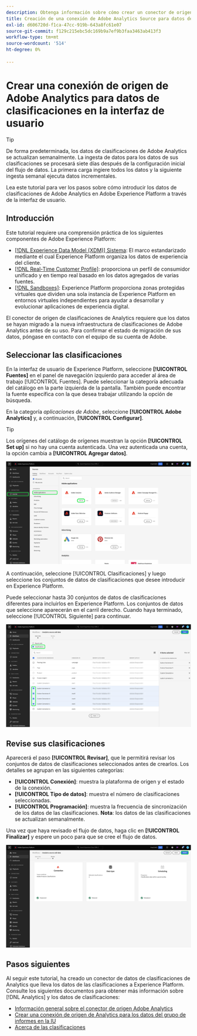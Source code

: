 ```yaml
---
description: Obtenga información sobre cómo crear un conector de origen de Adobe Analytics en la interfaz de usuario para introducir datos de clasificaciones en Adobe Experience Platform.
title: Creación de una conexión de Adobe Analytics Source para datos de clasificaciones en la IU
exl-id: d606720d-f1ca-47cc-919b-643a8fc61e07
source-git-commit: f129c215ebc5dc169b9a7ef9b3faa3463ab413f3
workflow-type: tm+mt
source-wordcount: '514'
ht-degree: 0%

---
```


# Crear una conexión de origen de Adobe Analytics para datos de clasificaciones en la interfaz de usuario

>[!TIP]
>
>De forma predeterminada, los datos de clasificaciones de Adobe Analytics se actualizan semanalmente. La ingesta de datos para los datos de sus clasificaciones se procesará siete días después de la configuración inicial del flujo de datos. La primera carga ingiere todos los datos y la siguiente ingesta semanal ejecuta datos incrementales.

Lea este tutorial para ver los pasos sobre cómo introducir los datos de clasificaciones de Adobe Analytics en Adobe Experience Platform a través de la interfaz de usuario.

## Introducción 

Este tutorial requiere una comprensión práctica de los siguientes componentes de Adobe Experience Platform:

* [[!DNL Experience Data Model (XDM)] Sistema](../../../../../xdm/home.md): El marco estandarizado mediante el cual Experience Platform organiza los datos de experiencia del cliente.
* [[!DNL Real-Time Customer Profile]](../../../../../profile/home.md): proporciona un perfil de consumidor unificado y en tiempo real basado en los datos agregados de varias fuentes.
* [[!DNL Sandboxes]](../../../../../sandboxes/home.md): Experience Platform proporciona zonas protegidas virtuales que dividen una sola instancia de Experience Platform en entornos virtuales independientes para ayudar a desarrollar y evolucionar aplicaciones de experiencia digital.

El conector de origen de clasificaciones de Analytics requiere que los datos se hayan migrado a la nueva infraestructura de clasificaciones de Adobe Analytics antes de su uso. Para confirmar el estado de migración de sus datos, póngase en contacto con el equipo de su cuenta de Adobe.

## Seleccionar las clasificaciones

En la interfaz de usuario de Experience Platform, seleccione **[!UICONTROL Fuentes]** en el panel de navegación izquierdo para acceder al área de trabajo [!UICONTROL Fuentes]. Puede seleccionar la categoría adecuada del catálogo en la parte izquierda de la pantalla. También puede encontrar la fuente específica con la que desea trabajar utilizando la opción de búsqueda.

En la categoría *aplicaciones de Adobe*, seleccione **[!UICONTROL Adobe Analytics]** y, a continuación, **[!UICONTROL Configurar]**.

>[!TIP]
>
>Los orígenes del catálogo de orígenes muestran la opción **[!UICONTROL Set up]** si no hay una cuenta autenticada. Una vez autenticada una cuenta, la opción cambia a **[!UICONTROL Agregar datos]**.

![Catálogo de orígenes en la interfaz de usuario de Experience Platform con el origen de Adobe Analytics seleccionado.](../../../../images/tutorials/create/classifications/catalog.png)

A continuación, seleccione [!UICONTROL Clasificaciones] y luego seleccione los conjuntos de datos de clasificaciones que desee introducir en Experience Platform.

Puede seleccionar hasta 30 conjuntos de datos de clasificaciones diferentes para incluirlos en Experience Platform. Los conjuntos de datos que seleccione aparecerán en el carril derecho. Cuando haya terminado, seleccione [!UICONTROL Siguiente] para continuar.

![La página de clasificaciones con varios conjuntos de datos de clasificaciones seleccionados.](../../../../images/tutorials/create/classifications/select.png)

## Revise sus clasificaciones

Aparecerá el paso **[!UICONTROL Revisar]**, que le permitirá revisar los conjuntos de datos de clasificaciones seleccionados antes de crearlos. Los detalles se agrupan en las siguientes categorías:

* **[!UICONTROL Conexión]**: muestra la plataforma de origen y el estado de la conexión.
* **[!UICONTROL Tipo de datos]**: muestra el número de clasificaciones seleccionadas.
* **[!UICONTROL Programación]**: muestra la frecuencia de sincronización de los datos de las clasificaciones. **Nota**: los datos de las clasificaciones se actualizan semanalmente.

Una vez que haya revisado el flujo de datos, haga clic en **[!UICONTROL Finalizar]** y espere un poco para que se cree el flujo de datos.

![Página de revisión de datos de clasificaciones de Adobe Analytics.](../../../../images/tutorials/create/classifications/review.png)

## Pasos siguientes

Al seguir este tutorial, ha creado un conector de datos de clasificaciones de Analytics que lleva los datos de las clasificaciones a Experience Platform. Consulte los siguientes documentos para obtener más información sobre [!DNL Analytics] y los datos de clasificaciones:

* [Información general sobre el conector de origen Adobe Analytics](../../../../connectors/adobe-applications/analytics.md)
* [Crear una conexión de origen de Analytics para los datos del grupo de informes en la IU](./analytics.md)
* [Acerca de las clasificaciones](https://experienceleague.adobe.com/docs/analytics/components/classifications/c-classifications.html)
